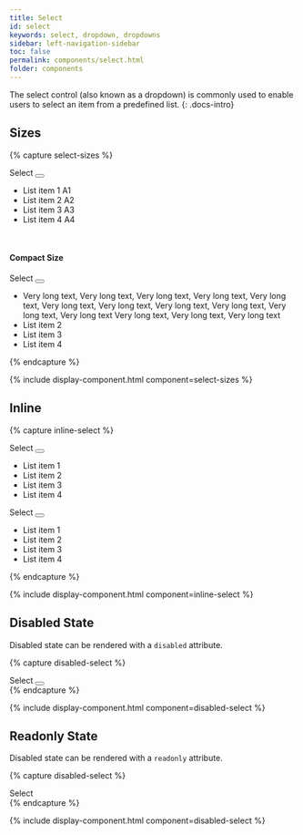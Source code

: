 ```yaml
---
title: Select
id: select
keywords: select, dropdown, dropdowns
sidebar: left-navigation-sidebar
toc: false
permalink: components/select.html
folder: components
---
```


The select control (also known as a dropdown) is commonly used to enable users to select an item from a predefined list.
{: .docs-intro}

## Sizes

{% capture select-sizes %}
<div class="documentation-site-popover-container">
   <div class="fd-popover">
      <div class="fd-popover__control">
         <div class="fd-select">
             <div class="fd-select__control" tabindex="0" aria-controls="h0C6A325" aria-expanded="false" aria-haspopup="true">
                 Select
                 <button class="fd-button fd-button--light sap-icon--slim-arrow-down fd-select__button"></button>
             </div>
          </div>
      </div>
      <div class="fd-popover__body fd-popover__body--no-arrow" aria-hidden="true" id="h0C6A325">
         <ul class="fd-dropdown-list" role="listbox">
            <li class="fd-dropdown-list__item is-selected" role="option" tabindex="0">
               <span class="fd-dropdown-list__title">List item 1</span>
               <span class="fd-dropdown-list__secondary">A1</span>
            </li>
            <li class="fd-dropdown-list__item" role="option" tabindex="0">
               <span class="fd-dropdown-list__title">List item 2</span>
               <span class="fd-dropdown-list__secondary">A2</span>
           </li>
            <li class="fd-dropdown-list__item" role="option" tabindex="0">
               <span class="fd-dropdown-list__title">List item 3</span>
               <span class="fd-dropdown-list__secondary">A3</span>
            </li>
            <li class="fd-dropdown-list__item" role="option" tabindex="0">
               <span class="fd-dropdown-list__title">List item 4</span>
               <span class="fd-dropdown-list__secondary">A4</span>
            </li>
         </ul>
      </div>
   </div>
</div>

<br />

<h4>Compact Size</h4>
<div class="documentation-site-popover-container">
   <div class="fd-popover">
      <div class="fd-popover__control">
         <div class="fd-select fd-select--compact">
            <div class="fd-select__control" tabindex="0" aria-controls="h0C6A326" aria-expanded="false" aria-haspopup="true">
                Select
                <button class="fd-button fd-button--light sap-icon--slim-arrow-down fd-select__button"></button>
            </div>
         </div>
      </div>
      <div class="fd-popover__body fd-popover__body--no-arrow" aria-hidden="true" id="h0C6A326">
         <ul class="fd-dropdown-list fd-dropdown-list--compact" role="listbox">
            <li class="fd-dropdown-list__item is-selected" role="option" tabindex="0">
               <span class="fd-dropdown-list__title">
                   Very long text, Very long text, Very long text, Very long text, Very long text, Very long text, Very long text, Very long text, Very long text, Very long text, Very long text
                   Very long text, Very long text, Very long text
               </span>
            </li>
            <li class="fd-dropdown-list__item" role="option" tabindex="0">
               <span class="fd-dropdown-list__title">List item 2</span>
            </li>
            <li class="fd-dropdown-list__item" role="option" tabindex="0">
               <span class="fd-dropdown-list__title">List item 3</span>
            </li>
            <li class="fd-dropdown-list__item" role="option" tabindex="0">
               <span class="fd-dropdown-list__title">List item 4</span>
            </li>
         </ul>
      </div>
   </div>
</div>
{% endcapture %}

{% include display-component.html component=select-sizes %}

## Inline

{% capture inline-select %}
<div class="fd-popover">
   <div class="fd-popover__control">
      <div class="fd-select fd-select--inline">
        <div class="fd-select__control" aria-controls="h0C6A335" aria-expanded="false" aria-haspopup="true">
            Select
            <button class="fd-button fd-button--light sap-icon--slim-arrow-down fd-select__button"></button>
        </div>
      </div>
   </div>
   <div class="fd-popover__body fd-popover__body--no-arrow" aria-hidden="true" id="h0C6A335">
      <ul class="fd-dropdown-list fd-dropdown-list--no-border" role="listbox">
         <li class="fd-dropdown-list__item" role="option" tabindex="0">
            <span class="fd-dropdown-list__title">List item 1</span>
         </li>
         <li class="fd-dropdown-list__item" role="option" tabindex="0">
            <span class="fd-dropdown-list__title">List item 2</span>
         </li>
         <li class="fd-dropdown-list__item" role="option" tabindex="0">
            <span class="fd-dropdown-list__title">List item 3</span>
         </li>
         <li class="fd-dropdown-list__item" role="option" tabindex="0">
            <span class="fd-dropdown-list__title">List item 4</span>
         </li>
      </ul>
   </div>
</div>

<div class="fd-popover">
   <div class="fd-popover__control">
      <div class="fd-select fd-select--inline fd-select--compact">
        <div class="fd-select__control" aria-controls="h0C6A336" aria-expanded="false" aria-haspopup="true">
            Select
            <button class="fd-button fd-button--light sap-icon--slim-arrow-down fd-select__button"></button>
        </div>
      </div>
   </div>
   <div class="fd-popover__body fd-popover__body--no-arrow" aria-hidden="true" id="h0C6A336">
      <ul class="fd-dropdown-list fd-dropdown-list--no-border fd-dropdown-list--compact" role="listbox">
         <li class="fd-dropdown-list__item" role="option" tabindex="0">
            <span class="fd-dropdown-list__title">List item 1</span>
         </li>
         <li class="fd-dropdown-list__item" role="option" tabindex="0">
            <span class="fd-dropdown-list__title">List item 2</span>
         </li>
         <li class="fd-dropdown-list__item" role="option" tabindex="0">
            <span class="fd-dropdown-list__title">List item 3</span>
         </li>
         <li class="fd-dropdown-list__item" role="option" tabindex="0">
            <span class="fd-dropdown-list__title">List item 4</span>
         </li>
      </ul>
   </div>
</div>
{% endcapture %}

{% include display-component.html component=inline-select %}


## Disabled State

Disabled state can be rendered with a `disabled` attribute.

{% capture disabled-select %}
<div class="fd-popover">
    <div class="fd-popover__control" aria-disabled="true" disabled>
        <div class="fd-select">
            <div class="fd-select__control" aria-expanded="false" aria-haspopup="false" aria-disabled="true" disabled>
                Select
                <button class="fd-button sap-icon--slim-arrow-down fd-select__button"></button>
            </div>
        </div>
    </div>
</div>
{% endcapture %}

{% include display-component.html component=disabled-select %}


## Readonly State

Disabled state can be rendered with a `readonly` attribute.

{% capture disabled-select %}
<div class="fd-popover">
    <div class="fd-popover__control"  aria-disabled="true" disabled>
        <div class="fd-select">
            <div class="fd-select__control" aria-expanded="false" aria-haspopup="false" aria-readonly="true" readonly>
                Select
           </div>
        </div>
    </div>
</div>
{% endcapture %}

{% include display-component.html component=disabled-select %}
